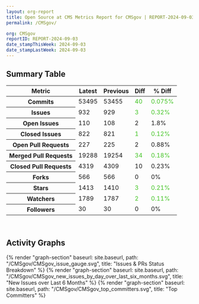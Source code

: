 ```yaml
---
layout: org-report
title: Open Source at CMS Metrics Report for CMSgov | REPORT-2024-09-03
permalink: /CMSgov/

org: CMSgov
reportID: REPORT-2024-09-03
date_stampThisWeek: 2024-09-03
date_stampLastWeek: 2024-09-03
---
```

<div class="summary-table">
  <table class="usa-table usa-table--borderless">
    <h2> Summary Table </h2>
    <thead>
      <tr>
        <th scope="col">Metric</th>
        <th scope="col">Latest</th>
        <th scope="col">Previous</th>
        <th scope="col">Diff</th>
        <th scope="col">% Diff</th>
      </tr>
    </thead>
    <tbody>
      <tr>
        <th scope="row">Commits</th>
        <td>53495</td>
        <td>53455</td>
        <td style="color: #45c527" >40</td>
        <td style="color: #45c527" >0.075%</td>
      </tr>
      <tr>
        <th scope="row">Issues</th>
        <td>932</td>
        <td>929</td>
        <td style="color: #45c527" >3</td>
        <td style="color: #45c527" >0.32%</td>
      </tr>
      <tr>
        <th scope="row">Open Issues</th>
        <td>110</td>
        <td>108</td>
        <td style="" >2</td>
        <td style="" >1.8%</td>
      </tr>
      <tr>
        <th scope="row">Closed Issues</th>
        <td>822</td>
        <td>821</td>
        <td style="color: #45c527" >1</td>
        <td style="color: #45c527" >0.12%</td>
      </tr>
      <tr>
        <th scope="row">Open Pull Requests</th>
        <td>227</td>
        <td>225</td>
        <td style="" >2</td>
        <td style="" >0.88%</td>
      </tr>
      <tr>
        <th scope="row">Merged Pull Requests</th>
        <td>19288</td>
        <td>19254</td>
        <td style="color: #45c527" >34</td>
        <td style="color: #45c527" >0.18%</td>
      </tr>
      <tr>
        <th scope="row">Closed Pull Requests</th>
        <td>4319</td>
        <td>4309</td>
        <td style="" >10</td>
        <td style="" >0.23%</td>
      </tr>
      <tr>
        <th scope="row">Forks</th>
        <td>566</td>
        <td>566</td>
        <td style="" >0</td>
        <td style="" >0%</td>
      </tr>
      <tr>
        <th scope="row">Stars</th>
        <td>1413</td>
        <td>1410</td>
        <td style="color: #45c527" >3</td>
        <td style="color: #45c527" >0.21%</td>
      </tr>
      <tr>
        <th scope="row">Watchers</th>
        <td>1789</td>
        <td>1787</td>
        <td style="color: #45c527" >2</td>
        <td style="color: #45c527" >0.11%</td>
      </tr>
      <tr>
        <th scope="row">Followers</th>
        <td>30</td>
        <td>30</td>
        <td style="" >0</td>
        <td style="" >0%</td>
      </tr>
    </tbody>
  </table>
</div>
<div class="graph-container">
  <br>
  <h2>Activity Graphs</h2>
  <div class="all-graphs">
    <!--- Issues/PRs Status Breakdown Graph -->
    {% render "graph-section" baseurl: site.baseurl, path: "/CMSgov/CMSgov_issue_gauge.svg", title: "Issues & PRs Status Breakdown" %}
    <!-- New Issues over Last 6 Months -->
    {% render "graph-section" baseurl: site.baseurl, path: "/CMSgov/CMSgov_new_issues_by_day_over_last_six_months.svg", title: "New Issues over Last 6 Months" %}
    <!-- Top Committers Bar Graph -->
    {% render "graph-section" baseurl: site.baseurl, path: "/CMSgov/CMSgov_top_committers.svg", title: "Top Committers" %}
  </div>
</div>